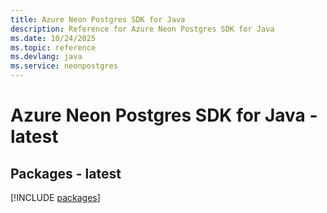 ```yaml
---
title: Azure Neon Postgres SDK for Java
description: Reference for Azure Neon Postgres SDK for Java
ms.date: 10/24/2025
ms.topic: reference
ms.devlang: java
ms.service: neonpostgres
---
```

# Azure Neon Postgres SDK for Java - latest
## Packages - latest
[!INCLUDE [packages](neon-postgres-index.md)]
